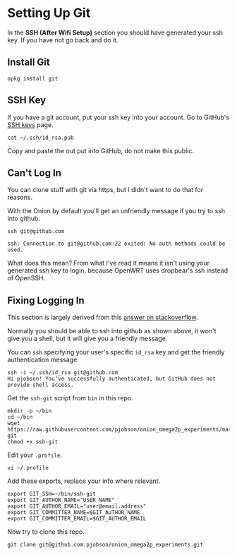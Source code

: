 # Setting Up Git

In the **SSH (After Wifi Setup)** section you should have generated your ssh key. If you have not go back and do it.

## Install Git

    opkg install git

## SSH Key

If you have a git account, put your ssh key into your account.  Go to GitHub's [SSH keys](https://github.com/settings/keys) page.

    cat ~/.ssh/id_rsa.pub

Copy and paste the out put into GitHub, do not make this public.

## Can't Log In

You can clone stuff with git via https, but I didn't want to do that for reasons.

With the Onion by default you'll get an unfriendly message if you try to ssh into github.

    ssh git@github.com

    ssh: Connection to git@github.com:22 exited: No auth methods could be used.

What does this mean?  From what I've read it means it isn't using your generated ssh key to login, because OpenWRT uses dropbear's ssh instead of OpenSSH.

## Fixing Logging In

This section is largely derived from this [answer on stackoverflow](https://stackoverflow.com/questions/19608313/cloning-from-github-on-android-using-terminal-ide/22062806#22062806).

Normally you should be able to ssh into github as shown above, it won't give you a shell, but it will give you a friendly message.

You can `ssh` specifying your user's specific `id_rsa` key and get the friendly authentication message.

    ssh -i ~/.ssh/id_rsa git@github.com
    Hi pjobson! You've successfully authenticated, but GitHub does not provide shell access.

Get the `ssh-git` script from `bin` in this repo.

    mkdir -p ~/bin
    cd ~/bin
    wget https://raw.githubusercontent.com/pjobson/onion_omega2p_experiments/master/bin/ssh-git
    chmod +x ssh-git

Edit your `.profile`.

    vi ~/.profile

Add these exports, replace your info where relevant.

    export GIT_SSH=~/bin/ssh-git
    export GIT_AUTHOR_NAME="USER NAME"
    export GIT_AUTHOR_EMAIL="user@email.address"
    export GIT_COMMITTER_NAME=$GIT_AUTHOR_NAME
    export GIT_COMMITTER_EMAIL=$GIT_AUTHOR_EMAIL

Now try to clone this repo.

    git clone git@github.com:pjobson/onion_omega2p_experiments.git
